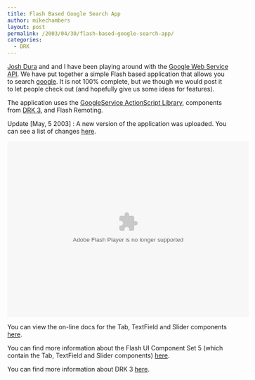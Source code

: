 ```yaml
---
title: Flash Based Google Search App
author: mikechambers
layout: post
permalink: /2003/04/30/flash-based-google-search-app/
categories:
  - DRK
---
```



[Josh Dura][1] and and I have been playing around with the [Google Web Service API][2]. We have put together a simple Flash based application that allows you to search [google][3]. It is not 100% complete, but we though we would post it to let people check out (and hopefully give us some ideas for features).

The application uses the [GoogleService ActionScript Library][4], components from [DRK 3][5], and Flash Remoting.

Update [May, 5 2003] : A new version of the application was uploaded. You can see a list of changes [here][6].  
<!--more-->

  
<OBJECT classid="clsid:D27CDB6E-AE6D-11cf-96B8-444553540000" codebase="http://download.macromedia.com/pub/shockwave/cabs/flash/swflash.cab#version=6,0,0,0" WIDTH="550" HEIGHT="400" id="GoogleLoader" ALIGN="">
  <PARAM NAME=movie VALUE="/mesh/drk/GoogleLoader.swf"> <PARAM NAME=quality VALUE=high> <PARAM NAME=bgcolor VALUE=#FFFFFF> <EMBED src="/mesh/drk/GoogleLoader.swf" quality=high bgcolor=#FFFFFF WIDTH="550" HEIGHT="400" NAME="GoogleLoader" ALIGN="" TYPE="application/x-shockwave-flash" PLUGINSPAGE="http://www.macromedia.com/go/getflashplayer"></EMBED>
</OBJECT>

  
You can view the on-line docs for the Tab, TextField and Slider components [here][7].

You can find more information about the Flash UI Component Set 5 (which contain the Tab, TextField and Slider components) [here][8].

You can find more information about DRK 3 [here][9].

 [1]: http://www.joshdura.com
 [2]: http://www.google.com/apis/
 [3]: http://www.google.com
 [4]: http://www.markme.com/mesh/archives/002074.cfm
 [5]: http://www.macromedia.com/software/drk/productinfo/product_overview/volume3/
 [6]: http://www.markme.com/mesh/archives/002389.cfm
 [7]: http://www.macromedia.com/software/drk/productinfo/product_overview/volume3/drk3_docs/index.html
 [8]: http://www.macromedia.com/software/drk/productinfo/product_overview/volume3/flashmx.html
 [9]: http://www.macromedia.com/software/drk/